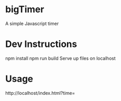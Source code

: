 # bigTimer
A simple Javascript timer

# Dev Instructions
npm install
npm run build
Serve up files on localhost

# Usage
http://localhost/index.html?time=<numInSeconds>